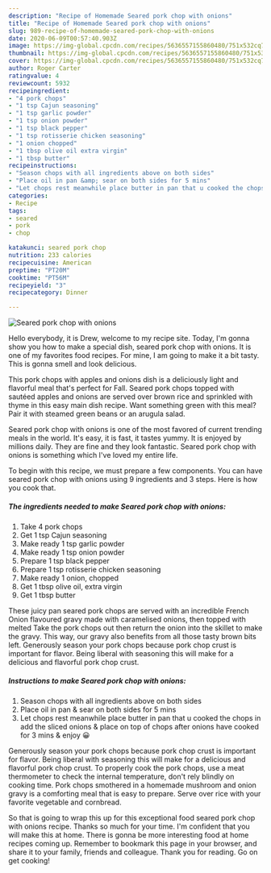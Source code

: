 ```yaml
---
description: "Recipe of Homemade Seared pork chop with onions"
title: "Recipe of Homemade Seared pork chop with onions"
slug: 989-recipe-of-homemade-seared-pork-chop-with-onions
date: 2020-06-09T00:57:40.903Z
image: https://img-global.cpcdn.com/recipes/5636557155860480/751x532cq70/seared-pork-chop-with-onions-recipe-main-photo.jpg
thumbnail: https://img-global.cpcdn.com/recipes/5636557155860480/751x532cq70/seared-pork-chop-with-onions-recipe-main-photo.jpg
cover: https://img-global.cpcdn.com/recipes/5636557155860480/751x532cq70/seared-pork-chop-with-onions-recipe-main-photo.jpg
author: Roger Carter
ratingvalue: 4
reviewcount: 5932
recipeingredient:
- "4 pork chops"
- "1 tsp Cajun seasoning"
- "1 tsp garlic powder"
- "1 tsp onion powder"
- "1 tsp black pepper"
- "1 tsp rotisserie chicken seasoning"
- "1 onion chopped"
- "1 tbsp olive oil extra virgin"
- "1 tbsp butter"
recipeinstructions:
- "Season chops with all ingredients above on both sides"
- "Place oil in pan &amp; sear on both sides for 5 mins"
- "Let chops rest meanwhile place butter in pan that u cooked the chops in add the sliced onions &amp; place on top of chops after onions have cooked for 3 mins &amp; enjoy 😀"
categories:
- Recipe
tags:
- seared
- pork
- chop

katakunci: seared pork chop 
nutrition: 233 calories
recipecuisine: American
preptime: "PT20M"
cooktime: "PT56M"
recipeyield: "3"
recipecategory: Dinner

---
```



![Seared pork chop with onions](https://img-global.cpcdn.com/recipes/5636557155860480/751x532cq70/seared-pork-chop-with-onions-recipe-main-photo.jpg)

Hello everybody, it is Drew, welcome to my recipe site. Today, I'm gonna show you how to make a special dish, seared pork chop with onions. It is one of my favorites food recipes. For mine, I am going to make it a bit tasty. This is gonna smell and look delicious.

This pork chops with apples and onions dish is a deliciously light and flavorful meal that&#39;s perfect for Fall. Seared pork chops topped with sautéed apples and onions are served over brown rice and sprinkled with thyme in this easy main dish recipe. Want something green with this meal? Pair it with steamed green beans or an arugula salad.

Seared pork chop with onions is one of the most favored of current trending meals in the world. It's easy, it is fast, it tastes yummy. It is enjoyed by millions daily. They are fine and they look fantastic. Seared pork chop with onions is something which I've loved my entire life.


To begin with this recipe, we must prepare a few components. You can have seared pork chop with onions using 9 ingredients and 3 steps. Here is how you cook that.

<!--inarticleads1-->

##### The ingredients needed to make Seared pork chop with onions:

1. Take 4 pork chops
1. Get 1 tsp Cajun seasoning
1. Make ready 1 tsp garlic powder
1. Make ready 1 tsp onion powder
1. Prepare 1 tsp black pepper
1. Prepare 1 tsp rotisserie chicken seasoning
1. Make ready 1 onion, chopped
1. Get 1 tbsp olive oil, extra virgin
1. Get 1 tbsp butter


These juicy pan seared pork chops are served with an incredible French Onion flavoured gravy made with caramelised onions, then topped with melted Take the pork chops out then return the onion into the skillet to make the gravy. This way, our gravy also benefits from all those tasty brown bits left. Generously season your pork chops because pork chop crust is important for flavor. Being liberal with seasoning this will make for a delicious and flavorful pork chop crust. 

<!--inarticleads2-->

##### Instructions to make Seared pork chop with onions:

1. Season chops with all ingredients above on both sides
1. Place oil in pan &amp; sear on both sides for 5 mins
1. Let chops rest meanwhile place butter in pan that u cooked the chops in add the sliced onions &amp; place on top of chops after onions have cooked for 3 mins &amp; enjoy 😀


Generously season your pork chops because pork chop crust is important for flavor. Being liberal with seasoning this will make for a delicious and flavorful pork chop crust. To properly cook the pork chops, use a meat thermometer to check the internal temperature, don&#39;t rely blindly on cooking time. Pork chops smothered in a homemade mushroom and onion gravy is a comforting meal that is easy to prepare. Serve over rice with your favorite vegetable and cornbread. 

So that is going to wrap this up for this exceptional food seared pork chop with onions recipe. Thanks so much for your time. I'm confident that you will make this at home. There is gonna be more interesting food at home recipes coming up. Remember to bookmark this page in your browser, and share it to your family, friends and colleague. Thank you for reading. Go on get cooking!
